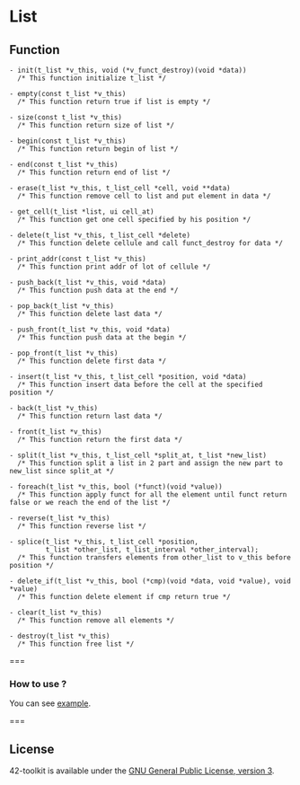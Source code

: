 List
==========

## Function

	- init(t_list *v_this, void (*v_funct_destroy)(void *data))
	  /* This function initialize t_list */

	- empty(const t_list *v_this)
	  /* This function return true if list is empty */

	- size(const t_list *v_this)
	  /* This function return size of list */

	- begin(const t_list *v_this)
	  /* This function return begin of list */

	- end(const t_list *v_this)
	  /* This function return end of list */

	- erase(t_list *v_this, t_list_cell *cell, void **data)
	  /* This function remove cell to list and put element in data */

	- get_cell(t_list *list, ui cell_at)
	  /* This function get one cell specified by his position */

	- delete(t_list *v_this, t_list_cell *delete)
	  /* This function delete cellule and call funct_destroy for data */

	- print_addr(const t_list *v_this)
	  /* This function print addr of lot of cellule */

	- push_back(t_list *v_this, void *data)
	  /* This function push data at the end */

	- pop_back(t_list *v_this)
	  /* This function delete last data */

	- push_front(t_list *v_this, void *data)
	  /* This function push data at the begin */

	- pop_front(t_list *v_this)
	  /* This function delete first data */

	- insert(t_list *v_this, t_list_cell *position, void *data)
	  /* This function insert data before the cell at the specified position */

	- back(t_list *v_this)
	  /* This function return last data */

	- front(t_list *v_this)
	  /* This function return the first data */

	- split(t_list *v_this, t_list_cell *split_at, t_list *new_list)
	  /* This function split a list in 2 part and assign the new part to new_list since split_at */

	- foreach(t_list *v_this, bool (*funct)(void *value))
	  /* This function apply funct for all the element until funct return false or we reach the end of the list */

	- reverse(t_list *v_this)
	  /* This function reverse list */

	- splice(t_list *v_this, t_list_cell *position,
			 t_list *other_list, t_list_interval *other_interval);
	  /* This function transfers elements from other_list to v_this before position */

	- delete_if(t_list *v_this, bool (*cmp)(void *data, void *value), void *value)
	  /* This function delete element if cmp return true */

	- clear(t_list *v_this)
	  /* This function remove all elements */

	- destroy(t_list *v_this)
	  /* This function free list */

===
### How to use ?

You can see [example](https://github.com/QuentinPerez/42-toolkit/tree/master/examples/libc/list).

===
## License

42-toolkit is available under the [GNU General Public License, version 3](LICENSE).
